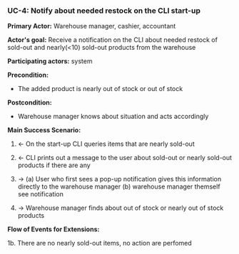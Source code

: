 ### UC-4: Notify about needed restock on the CLI start-up

**Primary Actor:** Warehouse manager, cashier, accountant

**Actor's goal:** Receive a notification on the CLI about needed restock of sold-out and nearly(<10) sold-out products from the warehouse

**Participating actors:** system

**Precondition:** 
- The added product is nearly out of stock or out of stock

**Postcondition:** 
- Warehouse manager knows about situation and acts accordingly

**Main Success Scenario:** 

1. ← On the start-up CLI queries items that are nearly sold-out

2. ← CLI prints out a message to the user about sold-out or nearly sold-out products if there are any

3. → (a) User who first sees a pop-up notification gives this information directly to the warehouse manager
	 (b) warehouse manager themself see notification

4. → Warehouse manager finds about out of stock or nearly out of stock products

**Flow of Events for Extensions:**

1b. There are no nearly sold-out items, no action are perfomed